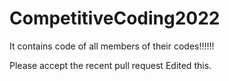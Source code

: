 # CompetitiveCoding2022
It contains code of all members of their codes!!!!!!

Please accept the recent pull request
Edited this.
